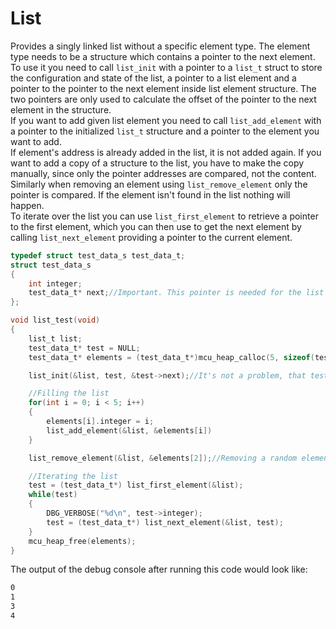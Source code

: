 # List

Provides a singly linked list without a specific element type. The element type needs to be a structure which contains a pointer to the next element.  
To use it you need to call `list_init` with a pointer to a `list_t` struct to store the configuration and state of the list, a pointer to a list element and a pointer to the pointer to the next element inside list element structure. The two pointers are only used to calculate the offset of the pointer to the next element in the structure.  
If you want to add given list element you need to call `list_add_element` with a pointer to the initialized `list_t` structure and a pointer to the element you want to add.  
If element's address is already added in the list, it is not added again. If you want to add a copy of a structure to the list, you have to make the copy manually, since only the pointer addresses are compared, not the content.  
Similarly when removing an element using `list_remove_element` only the pointer is compared. If the element isn't found in the list nothing will happen.  
To iterate over the list you can use `list_first_element` to retrieve a pointer to the first element, which you can then use to get the next element by calling `list_next_element` providing a pointer to the current element.

```c
typedef struct test_data_s test_data_t;
struct test_data_s
{
    int integer;
    test_data_t* next;//Important. This pointer is needed for the list module to work
};

void list_test(void)
{
    list_t list;
    test_data_t* test = NULL;
    test_data_t* elements = (test_data_t*)mcu_heap_calloc(5, sizeof(test_data_t));

    list_init(&list, test, &test->next);//It's not a problem, that test is a null pointer. It's only used to calculate the offset inside the struct

    //Filling the list
    for(int i = 0; i < 5; i++)
    {
        elements[i].integer = i;
        list_add_element(&list, &elements[i])
    }

    list_remove_element(&list, &elements[2]);//Removing a random element

    //Iterating the list
    test = (test_data_t*) list_first_element(&list);
    while(test)
    {
        DBG_VERBOSE("%d\n", test->integer);
        test = (test_data_t*) list_next_element(&list, test);
    }
    mcu_heap_free(elements);
}
```

The output of the debug console after running this code would look like:

```bash
0
1
3
4
```
